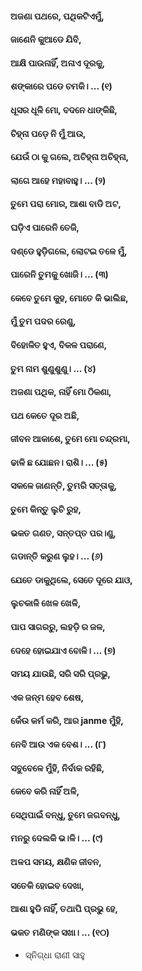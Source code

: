 #### ଅଜଣା ପଥରେ, ପଥିକଟିଏମୁଁ,
#### ଜାଣେନି କୁଆଡେ ଯିବି,
#### ଆକ୍ଷି ପାଉନାହିଁ, ଅନାଏ ଦୂରକୁ,
#### ଶଙ୍କାରେ ପଡେ ଚମକି। ... (୧)

#### ଧୂସର ଧୂଳି ମାେ, ବଦନେ ଧାଙ୍କିଛି,
#### ଚିହ୍ନା ପଡ଼େ ନି ମୁଁ ଆଉ,
#### ଯେଉଁ ଠା କୁ ଗଲେ, ଅଚିହ୍ନା ଅଚିହ୍ନା,
#### ଲାଗେ ଆହେ ମହାବାହୁ। ... (୨)

#### ତୁମେ ପରା ମୋର, ଆଶା ବାଡି ଅଟ,
#### ଘଡ଼ିଏ ପାରେନି ତେଜି,
#### ଦଣ୍ଡେ ହୁଡ଼ିଗଲେ, ଲୋଟଇ ତଳେ ମୁଁ,
#### ପାରେନି ତୁମକୁ ଖୋଜି। ... (୩)

#### କେବେ ତୁମେ କୁହ, ମୋତେ କି ଭାଲିଛ,
#### ମୁଁ ତୁମ ପଦର ରେଣୁ,
#### ବିହୋଳିତ ହୁଏ, ବିକଳ ପରାଣେ,
#### ତୁମ ନାମ ଶୁଣୁଶୁଣୁ। ... (୪)

#### ଅଜଣା ପଥିକ, ନାହିଁ ମାେ ଠିକଣା,
#### ପଥ କେତେ ଦୂର ଅଛି,
#### ଜୀବନ ଆକାଶେ, ତୁମେ ମୋ ଚନ୍ଦ୍ରମା,
#### ଢାଳି ଛ ଯୋଛନ। ରାଶି। ... (୫)

#### ସକଳେ ଜାଣନ୍ତି, ତୁମରି ସତ୍ତାକୁ,
#### ତୁମେ କିନ୍ତୁ ଲୁଚି ରୁହ,
#### ଭକତ ଗଣତ, ସନ୍ତପ୍ତ ପର।ଣୁ,
#### ଗଡାନ୍ତି କରୁଣ ଲୁହ। ... (୬)

#### ଯେତେ ଡାକୁଥିଲେ, ସେତେ ଦୂରେ ଯାଓ,
#### ଲୁଚକାଳି ଖେଳ ଖେଳି,
#### ପାପ ସାଗରରୁ, ଲହଡ଼ି ର ଜଳ,
#### ଦେହେ ହୋଇଯାଏ ବୋଳି। ... (୭)

#### ସମୟ ଯାଉଛି, ସରି ସରି ପ୍ରଭୁ,
#### ଏକ ଜନ୍ମ ହେବ ଶେଷ,
#### କେଁଉ କର୍ମ କରି, ଆର janme ମୁଁହି,
#### ନେବି ଆଉ ଏକ ବେଶ। ... (୮)

#### ସବୁବେଳେ ମୁଁହି, ନିର୍ବାକ ରହିଛି,
#### କେବେ କରି ନାହିଁ ଅଳି,
#### ସେଥିପାଇଁ ବନ୍ଧୁ, ତୁମେ ଜଗବନ୍ଧୁ,
#### ମନରୁ ଦେଲକି ଭ।ଳି। ... (୯)

#### ଅଳପ ସମୟ, କ୍ଷଣିକ ଜୀବନ,
#### ସତେକି ହୋଇବ ଦେଖା,
#### ଆଶା ହୁଡି ନାହିଁ, ତଥାପି ପ୍ରଭୁ ହେ,
#### ଭକତ ମଣିଙ୍କ ସଖା। ... (୧୦) 

- ସ୍ନିଗ୍ଧା ରାଣୀ ସାହୁ
